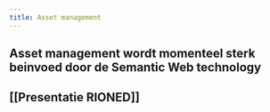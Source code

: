 ```yaml
---
title: Asset management
---
```


## Asset management wordt momenteel sterk beinvoed door de Semantic Web technology
## [[Presentatie RIONED]]
##